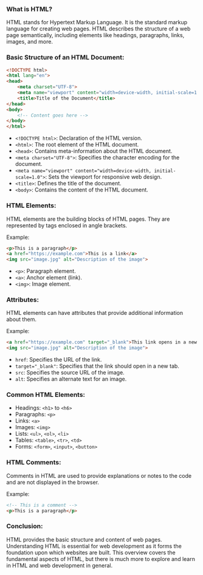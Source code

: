 ### What is HTML?

HTML stands for Hypertext Markup Language. It is the standard markup language for creating web pages. HTML describes the structure of a web page semantically, including elements like headings, paragraphs, links, images, and more.

### Basic Structure of an HTML Document:

```html
<!DOCTYPE html>
<html lang="en">
<head>
    <meta charset="UTF-8">
    <meta name="viewport" content="width=device-width, initial-scale=1.0">
    <title>Title of the Document</title>
</head>
<body>
    <!-- Content goes here -->
</body>
</html>
```

- `<!DOCTYPE html>`: Declaration of the HTML version.
- `<html>`: The root element of the HTML document.
- `<head>`: Contains meta-information about the HTML document.
- `<meta charset="UTF-8">`: Specifies the character encoding for the document.
- `<meta name="viewport" content="width=device-width, initial-scale=1.0">`: Sets the viewport for responsive web design.
- `<title>`: Defines the title of the document.
- `<body>`: Contains the content of the HTML document.

### HTML Elements:

HTML elements are the building blocks of HTML pages. They are represented by tags enclosed in angle brackets.

Example:
```html
<p>This is a paragraph</p>
<a href="https://example.com">This is a link</a>
<img src="image.jpg" alt="Description of the image">
```

- `<p>`: Paragraph element.
- `<a>`: Anchor element (link).
- `<img>`: Image element.

### Attributes:

HTML elements can have attributes that provide additional information about them.

Example:
```html
<a href="https://example.com" target="_blank">This link opens in a new tab</a>
<img src="image.jpg" alt="Description of the image">
```

- `href`: Specifies the URL of the link.
- `target="_blank"`: Specifies that the link should open in a new tab.
- `src`: Specifies the source URL of the image.
- `alt`: Specifies an alternate text for an image.

### Common HTML Elements:

- Headings: `<h1>` to `<h6>`
- Paragraphs: `<p>`
- Links: `<a>`
- Images: `<img>`
- Lists: `<ul>`, `<ol>`, `<li>`
- Tables: `<table>`, `<tr>`, `<td>`
- Forms: `<form>`, `<input>`, `<button>`

### HTML Comments:

Comments in HTML are used to provide explanations or notes to the code and are not displayed in the browser.

Example:
```html
<!-- This is a comment -->
<p>This is a paragraph</p>
```

### Conclusion:

HTML provides the basic structure and content of web pages. Understanding HTML is essential for web development as it forms the foundation upon which websites are built. This overview covers the fundamental aspects of HTML, but there is much more to explore and learn in HTML and web development in general.
